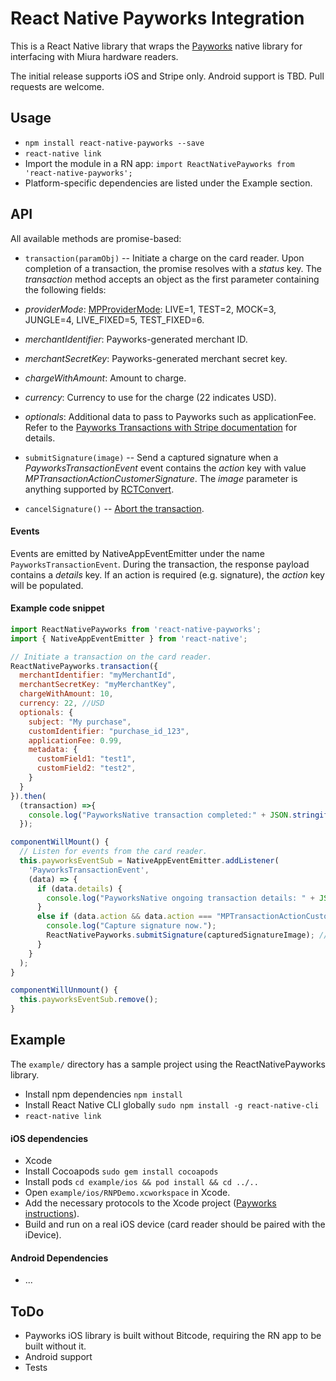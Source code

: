 # React Native Payworks Integration

This is a React Native library that wraps the [Payworks](http://www.payworks.mpymnt.com/) native library for interfacing with Miura hardware readers.

The initial release supports iOS and Stripe only.  Android support is TBD.  Pull requests are welcome.

## Usage

* `npm install react-native-payworks --save`
* `react-native link`
* Import the module in a RN app:
`import ReactNativePayworks from 'react-native-payworks';`
* Platform-specific dependencies are listed under the Example section.

## API

All available methods are promise-based:

* `transaction(paramObj)` -- Initiate a charge on the card reader. Upon completion of a transaction, the promise resolves with a _status_ key.  The _transaction_ method accepts an object as the first parameter containing the following fields:
 * _providerMode_: [MPProviderMode](http://www.payworks.mpymnt.com/node/272): LIVE=1, TEST=2, MOCK=3, JUNGLE=4, LIVE_FIXED=5, TEST_FIXED=6.
 * _merchantIdentifier_: Payworks-generated merchant ID.
 * _merchantSecretKey_: Payworks-generated merchant secret key.
 * _chargeWithAmount_: Amount to charge.
 * _currency_: Currency to use for the charge (22 indicates USD).
 * _optionals_: Additional data to pass to Payworks such as applicationFee. Refer to the [Payworks Transactions with Stripe documentation](http://www.payworks.mpymnt.com/node/268) for details.

* `submitSignature(image)` -- Send a captured signature when a _PayworksTransactionEvent_ event contains the _action_ key with value _MPTransactionActionCustomerSignature_.  The _image_ parameter is anything supported by [RCTConvert](https://github.com/facebook/react-native/blob/master/React/Base/RCTConvert.m).

* `cancelSignature()` -- [Abort the transaction](http://www.payworks.mpymnt.com/node/100).

#### Events
Events are emitted by NativeAppEventEmitter under the name `PayworksTransactionEvent`. During the transaction, the response payload contains a _details_ key.  If an action is required (e.g. signature), the _action_ key will be populated.

#### Example code snippet
```Javascript
import ReactNativePayworks from 'react-native-payworks';
import { NativeAppEventEmitter } from 'react-native';

// Initiate a transaction on the card reader.
ReactNativePayworks.transaction({
  merchantIdentifier: "myMerchantId",
  merchantSecretKey: "myMerchantKey",
  chargeWithAmount: 10,
  currency: 22, //USD
  optionals: {
    subject: "My purchase",
    customIdentifier: "purchase_id_123",
    applicationFee: 0.99,
    metadata: {
      customField1: "test1",
      customField2: "test2",
    }
  }
}).then(
  (transaction) =>{
    console.log("PayworksNative transaction completed:" + JSON.stringify(transaction));
  });

componentWillMount() {
  // Listen for events from the card reader.
  this.payworksEventSub = NativeAppEventEmitter.addListener(
    'PayworksTransactionEvent',
    (data) => {
      if (data.details) {
        console.log("PayworksNative ongoing transaction details: " + JSON.stringify(data.details));
      }
      else if (data.action && data.action === "MPTransactionActionCustomerSignature") {
        console.log("Capture signature now.");
        ReactNativePayworks.submitSignature(capturedSignatureImage); // you supply capturedSignatureImage
      }
    }
  );
}

componentWillUnmount() {
  this.payworksEventSub.remove();
}
```

## Example
The `example/` directory has a sample project using the ReactNativePayworks library.

* Install npm dependencies ```npm install```
* Install React Native CLI globally ```sudo npm install -g react-native-cli```
* ```react-native link```

#### iOS dependencies
* Xcode
* Install Cocoapods ```sudo gem install cocoapods```
* Install pods ```cd example/ios && pod install && cd ../..```
* Open `example/ios/RNPDemo.xcworkspace` in Xcode.
* Add the necessary protocols to the Xcode project ([Payworks instructions](http://www.payworks.mpymnt.com/node/101)).
* Build and run on a real iOS device (card reader should be paired with the iDevice).


#### Android Dependencies
* ...

## ToDo
* Payworks iOS library is built without Bitcode, requiring the RN app to be built without it.
* Android support
* Tests
